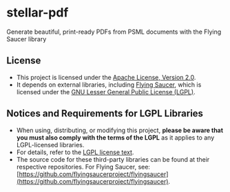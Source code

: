 # stellar-pdf

Generate beautiful, print-ready PDFs from PSML documents with the Flying Saucer library

## License

- This project is licensed under the [Apache License, Version 2.0](LICENCE.md).
- It depends on external libraries, including [Flying Saucer](https://github.com/flyingsaucerproject/flyingsaucer), which is licensed under the [GNU Lesser General Public License (LGPL)](https://www.gnu.org/licenses/lgpl-2.1.html).

## Notices and Requirements for LGPL Libraries

- When using, distributing, or modifying this project, **please be aware that you must also comply with the terms of the LGPL** as it applies to any LGPL-licensed libraries.
- For details, refer to the [LGPL license text](https://www.gnu.org/licenses/lgpl-2.1.html).
- The source code for these third-party libraries can be found at their respective repositories. For Flying Saucer, see: [https://github.com/flyingsaucerproject/flyingsaucer](https://github.com/flyingsaucerproject/flyingsaucer).

